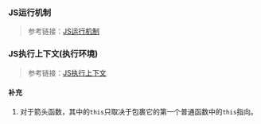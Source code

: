 ### JS运行机制

> 参考链接：[JS运行机制](https://www.cxymsg.com/guide/mechanism.html#javascript%E6%89%A7%E8%A1%8C)

### JS执行上下文(执行环境)

> 参考链接：[JS执行上下文](https://www.cxymsg.com/guide/hoisting.html#%E5%89%8D%E8%A8%80)

#### 补充

1. 对于箭头函数，其中的`this`只取决于包裹它的第一个普通函数中的`this`指向。